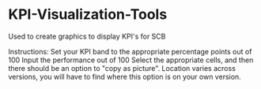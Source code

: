 # KPI-Visualization-Tools
Used to create graphics to display KPI's for SCB

Instructions:
Set your KPI band to the appropriate percentage points out of 100
Input the performance out of 100
Select the appropriate cells, and then there should be an option to "copy as picture". Location varies across versions, you will have to find where this option is on your own version.
